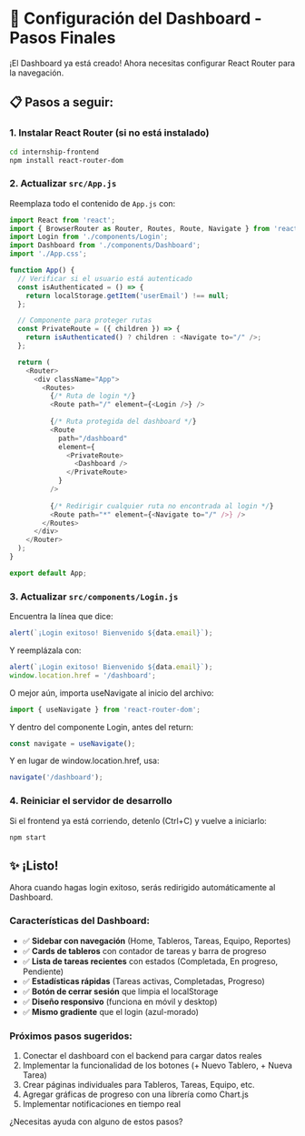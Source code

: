 # 🚀 Configuración del Dashboard - Pasos Finales

¡El Dashboard ya está creado! Ahora necesitas configurar React Router para la navegación.

## 📋 Pasos a seguir:

### 1. Instalar React Router (si no está instalado)
```bash
cd internship-frontend
npm install react-router-dom
```

### 2. Actualizar `src/App.js`

Reemplaza todo el contenido de `App.js` con:

```javascript
import React from 'react';
import { BrowserRouter as Router, Routes, Route, Navigate } from 'react-router-dom';
import Login from './components/Login';
import Dashboard from './components/Dashboard';
import './App.css';

function App() {
  // Verificar si el usuario está autenticado
  const isAuthenticated = () => {
    return localStorage.getItem('userEmail') !== null;
  };

  // Componente para proteger rutas
  const PrivateRoute = ({ children }) => {
    return isAuthenticated() ? children : <Navigate to="/" />;
  };

  return (
    <Router>
      <div className="App">
        <Routes>
          {/* Ruta de login */}
          <Route path="/" element={<Login />} />
          
          {/* Ruta protegida del dashboard */}
          <Route 
            path="/dashboard" 
            element={
              <PrivateRoute>
                <Dashboard />
              </PrivateRoute>
            } 
          />
          
          {/* Redirigir cualquier ruta no encontrada al login */}
          <Route path="*" element={<Navigate to="/" />} />
        </Routes>
      </div>
    </Router>
  );
}

export default App;
```

### 3. Actualizar `src/components/Login.js`

Encuentra la línea que dice:
```javascript
alert(`¡Login exitoso! Bienvenido ${data.email}`);
```

Y reemplázala con:
```javascript
alert(`¡Login exitoso! Bienvenido ${data.email}`);
window.location.href = '/dashboard';
```

O mejor aún, importa useNavigate al inicio del archivo:
```javascript
import { useNavigate } from 'react-router-dom';
```

Y dentro del componente Login, antes del return:
```javascript
const navigate = useNavigate();
```

Y en lugar de window.location.href, usa:
```javascript
navigate('/dashboard');
```

### 4. Reiniciar el servidor de desarrollo

Si el frontend ya está corriendo, detenlo (Ctrl+C) y vuelve a iniciarlo:
```bash
npm start
```

## ✨ ¡Listo!

Ahora cuando hagas login exitoso, serás redirigido automáticamente al Dashboard.

### Características del Dashboard:

- ✅ **Sidebar con navegación** (Home, Tableros, Tareas, Equipo, Reportes)
- ✅ **Cards de tableros** con contador de tareas y barra de progreso
- ✅ **Lista de tareas recientes** con estados (Completada, En progreso, Pendiente)
- ✅ **Estadísticas rápidas** (Tareas activas, Completadas, Progreso)
- ✅ **Botón de cerrar sesión** que limpia el localStorage
- ✅ **Diseño responsivo** (funciona en móvil y desktop)
- ✅ **Mismo gradiente** que el login (azul-morado)

### Próximos pasos sugeridos:

1. Conectar el dashboard con el backend para cargar datos reales
2. Implementar la funcionalidad de los botones (+ Nuevo Tablero, + Nueva Tarea)
3. Crear páginas individuales para Tableros, Tareas, Equipo, etc.
4. Agregar gráficas de progreso con una librería como Chart.js
5. Implementar notificaciones en tiempo real

¿Necesitas ayuda con alguno de estos pasos?
